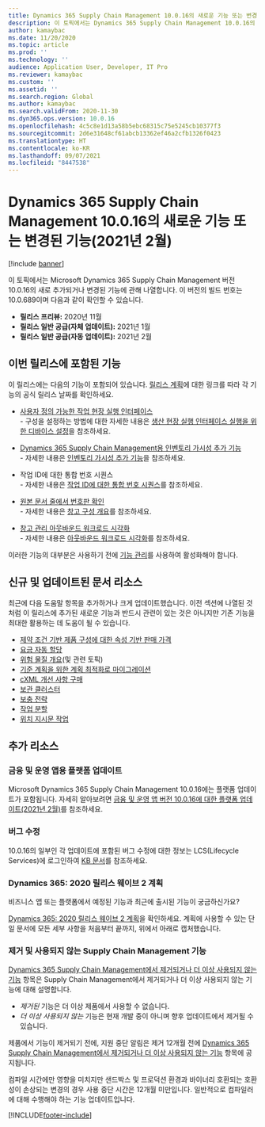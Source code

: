 ```yaml
---
title: Dynamics 365 Supply Chain Management 10.0.16의 새로운 기능 또는 변경된 기능(2021년 2월)
description: 이 토픽에서는 Dynamics 365 Supply Chain Management 10.0.16의 새로 추가되거나 변경된 기능에 관해 설명합니다.
author: kamaybac
ms.date: 11/20/2020
ms.topic: article
ms.prod: ''
ms.technology: ''
audience: Application User, Developer, IT Pro
ms.reviewer: kamaybac
ms.custom: ''
ms.assetid: ''
ms.search.region: Global
ms.author: kamaybac
ms.search.validFrom: 2020-11-30
ms.dyn365.ops.version: 10.0.16
ms.openlocfilehash: 4c5c8e1d13a58b5ebc68315c75e5245cb10377f3
ms.sourcegitcommit: 2d6e31648cf61abcb13362ef46a2cfb1326f0423
ms.translationtype: HT
ms.contentlocale: ko-KR
ms.lasthandoff: 09/07/2021
ms.locfileid: "8447538"
---
```

# <a name="whats-new-or-changed-in-dynamics-365-supply-chain-management-10016-february-2021"></a>Dynamics 365 Supply Chain Management 10.0.16의 새로운 기능 또는 변경된 기능(2021년 2월)

[!include [banner](../includes/banner.md)]

이 토픽에서는 Microsoft Dynamics 365 Supply Chain Management 버전 10.0.16의 새로 추가되거나 변경된 기능에 관해 나열합니다. 이 버전의 빌드 번호는 10.0.689이며 다음과 같이 확인할 수 있습니다.

- **릴리스 프리뷰:** 2020년 11월
- **릴리스 일반 공급(자체 업데이트):** 2021년 1월
- **릴리스 일반 공급(자동 업데이트):** 2021년 2월

## <a name="features-included-in-this-release"></a>이번 릴리스에 포함된 기능

이 릴리스에는 다음의 기능이 포함되어 있습니다. [릴리스 계획](/dynamics365-release-plan/2020wave2/finance-operations/dynamics365-supply-chain-management/planned-features)에 대한 링크를 따라 각 기능의 공식 릴리스 날짜를 확인하세요.

- [사용자 정의 가능한 작업 현장 실행 인터페이스](/dynamics365-release-plan/2020wave2/finance-operations/dynamics365-supply-chain-management/customizable-shop-floor-execution-interface)<br> - 구성을 설정하는 방법에 대한 자세한 내용은 [생산 현장 실행 인터페이스 실행을 위한 디바이스 설정](../production-control/production-floor-execution-setup.md)을 참조하세요.

- [Dynamics 365 Supply Chain Management용 인벤토리 가시성 추가 기능](/dynamics365-release-plan/2020wave2/finance-operations/dynamics365-supply-chain-management/inventory-visibility-add-in-dynamics-365-supply-chain-management-preview)<br> - 자세한 내용은 [인벤토리 가시성 추가 기능](../inventory/inventory-visibility.md)을 참조하세요.

- 작업 ID에 대한 통합 번호 시퀀스<br> - 자세한 내용은 [작업 ID에 대한 통합 번호 시퀀스](../production-control/unified-job-ids.md)를 참조하세요.

- [원본 문서 줄에서 번호판 확인](/dynamics365-release-plan/2020wave2/finance-operations/dynamics365-supply-chain-management/validate-license-plates-source-document-lines)<br> - 자세한 내용은 [창고 구성 개요](../warehousing/warehouse-configuration.md)를 참조하세요.

- [창고 관리 아웃바운드 워크로드 시각화](/dynamics365-release-plan/2020wave2/finance-operations/dynamics365-supply-chain-management/warehouse-management--workload-visualization)<br> - 자세한 내용은 [아웃바운드 워크로드 시각화](../warehousing/outbound-workload-visualization.md)를 참조하세요.

이러한 기능의 대부분은 사용하기 전에 [기능 관리](../../fin-ops-core/fin-ops/get-started/feature-management/feature-management-overview.md)를 사용하여 활성화해야 합니다.

## <a name="new-and-updated-documentation-resources"></a>신규 및 업데이트된 문서 리소스

최근에 다음 도움말 항목을 추가하거나 크게 업데이트했습니다. 이전 섹션에 나열된 것처럼 이 릴리스에 추가된 새로운 기능과 반드시 관련이 있는 것은 아니지만 기존 기능을 최대한 활용하는 데 도움이 될 수 있습니다.

- [제약 조건 기반 제품 구성에 대한 속성 기반 판매 가격](../pim/attribute-based-product-configurator.md)
- [요금 자동 할당](../procurement/automatic-charges-allocation.md)
- [위험 물질 개요](../pim/hazmat-overview.md)(및 관련 토픽)
- [기준 계획을 위한 계획 최적화로 마이그레이션](../master-planning/new-master-planning-engine.md)
- [cXML 개선 사항 구매](../procurement/purchasing-cxml-enhancements.md)
- [보관 클러스터](../warehousing/putaway-clusters.md)
- [보충 전략](../warehousing/replenishment-strategies.md)
- [작업 분할](../warehousing/work-split.md)
- [위치 지시문 작업](../warehousing/create-location-directive.md)

## <a name="additional-resources"></a>추가 리소스

### <a name="platform-updates-for-finance-and-operations-apps"></a>금융 및 운영 앱용 플랫폼 업데이트

Microsoft Dynamics 365 Supply Chain Management 10.0.16에는 플랫폼 업데이트가 포함됩니다. 자세히 알아보려면 [금융 및 운영 앱 버전 10.0.16에 대한 플랫폼 업데이트(2021년 2월)](../../fin-ops-core/dev-itpro/get-started/whats-new-platform-updates-10-0-16.md)를 참조하세요.

### <a name="bug-fixes"></a>버그 수정

10.0.16의 일부인 각 업데이트에 포함된 버그 수정에 대한 정보는 LCS(Lifecycle Services)에 로그인하여 [KB 문서](https://fix.lcs.dynamics.com/Issue/Details?bugId=528995&dbType=3&qc=267a545fabd24e111868bedc16716f5713a785ed096cdb6209526f41631e41db)를 참조하세요.

### <a name="dynamics-365-2020-release-wave-2-plan"></a>Dynamics 365: 2020 릴리스 웨이브 2 계획

비즈니스 앱 또는 플랫폼에서 예정된 기능과 최근에 출시된 기능이 궁금하신가요?

[Dynamics 365: 2020 릴리스 웨이브 2 계획](/dynamics365-release-plan/2020wave2/index)을 확인하세요. 계획에 사용할 수 있는 단일 문서에 모든 세부 사항을 처음부터 끝까지, 위에서 아래로 캡처했습니다.

### <a name="removed-and-deprecated-supply-chain-management-features"></a>제거 및 사용되지 않는 Supply Chain Management 기능

[Dynamics 365 Supply Chain Management에서 제거되거나 더 이상 사용되지 않는 기능](removed-deprecated-features-scm-updates.md) 항목은 Supply Chain Management에서 제거되거나 더 이상 사용되지 않는 기능에 대해 설명합니다.

- *제거된* 기능은 더 이상 제품에서 사용할 수 없습니다.
- *더 이상 사용되지 않는* 기능은 현재 개발 중이 아니며 향후 업데이트에서 제거될 수 있습니다.

제품에서 기능이 제거되기 전에, 지원 중단 알림은 제거 12개월 전에 [Dynamics 365 Supply Chain Management에서 제거되거나 더 이상 사용되지 않는 기능](removed-deprecated-features-scm-updates.md) 항목에 공지됩니다.

컴파일 시간에만 영향을 미치지만 샌드박스 및 프로덕션 환경과 바이너리 호환되는 호환성이 손상되는 변경의 경우 사용 중단 시간은 12개월 미만입니다. 일반적으로 컴파일러에 대해 수행해야 하는 기능 업데이트입니다.


[!INCLUDE[footer-include](../../includes/footer-banner.md)]
